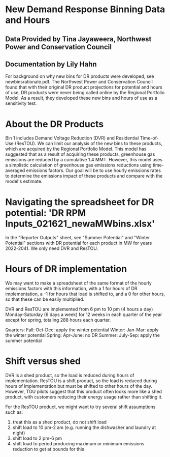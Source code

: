 # New Demand Response Binning Data and Hours
## Data Provided by Tina Jayaweera, Northwest Power and Conservation Council
## Documentation by Lily Hahn

For background on why new bins for DR products were developed, see newbinsrationale.pdf. The Northwest Power and Conservation Council found that with their original DR product projections for potential and hours of use, DR products were never being called online by the Regional Portfolio Model. As a result, they developed these new bins and hours of use as a sensitivity test. 

# About the DR Products
Bin 1 includes Demand Voltage Reduction (DVR) and Residential Time-of-Use (ResTOU). We can limit our analysis of the new bins to these products, which are acquired by the Regional Portfolio Model. This model has suggested that as a result of acquiring these products, greenhouse gas emissions are reduced by a cumulative 1.4 MMT. However, this model uses a simplistic calculation of greenhouse gas emissions reductions using time-averaged emissions factors. Our goal will be to use hourly emissions rates to determine the emissions impact of these products and compare with the model's estimate. 

# Navigating the spreadsheet for DR potential: 'DR RPM Inputs_021621_newaMWbins.xlsx'
In the "Reporter Outputs" sheet, see "Summer Potential" and "Winter Potential" sections with DR potential for each product in MW for years 2022-2041. We only need DVR and ResTOU.

# Hours of DR implementation
We may want to make a spreadsheet of the same format of the hourly emissions factors with this information, with a 1 for hours of DR implementation, a -1 for hours that load is shifted to, and a 0 for other hours, so that these can be easily multiplied.

DVR and ResTOU are implemented from 6 pm to 10 pm (4 hours a day) Monday-Saturday (6 days a week) for 12 weeks in each quarter of the year except for spring, totaling 288 hours each quarter. 

Quarters:
Fall: Oct-Dec: apply the winter potential
Winter: Jan-Mar: apply the winter potential
Spring: Apr-June: no DR 
Summer: July-Sep: apply the summer potential    

# Shift versus shed
DVR is a shed product, so the load is reduced during hours of implementation. ResTOU is a shift product, so the load is reduced during hours of implementation but must be shifted to other hours of the day. However, TOU pilots suggest that this product often looks more like a shed product, with customers reducing their energy usage rather than shifting it. 

For the ResTOU product, we might want to try several shift assumptions such as:
1) treat this as a shed product, do not shift load
2) shift load to 10 pm-2 am (e.g. running the dishwasher and laundry at night)
3) shift load to 2 pm-6 pm
4) shift load to period producing maximum or minimum emissions reduction to get at bounds for this
